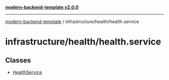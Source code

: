 [**modern-backend-template v2.0.0**](../../../README.md)

***

[modern-backend-template](../../../modules.md) / infrastructure/health/health.service

# infrastructure/health/health.service

## Classes

- [HealthService](classes/HealthService.md)
